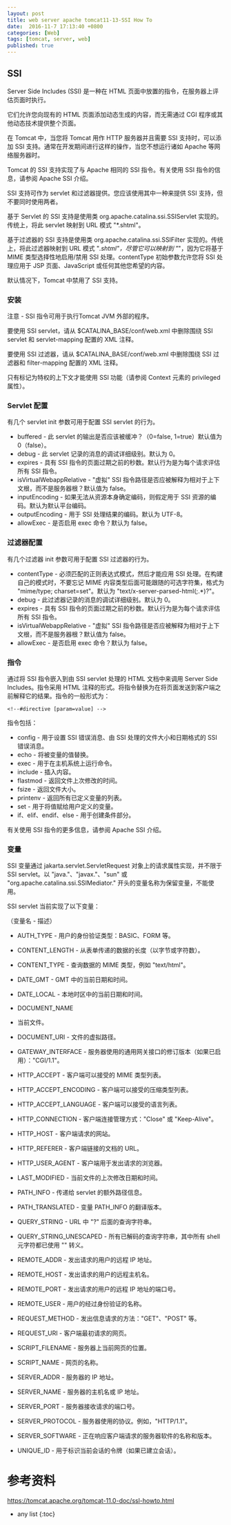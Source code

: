 ```yaml
---
layout: post
title: web server apache tomcat11-13-SSI How To
date:  2016-11-7 17:13:40 +0800
categories: [Web]
tags: [tomcat, server, web]
published: true
---
```


## SSI

Server Side Includes (SSI) 是一种在 HTML 页面中放置的指令，在服务器上评估页面时执行。

它们允许您向现有的 HTML 页面添加动态生成的内容，而无需通过 CGI 程序或其他动态技术提供整个页面。

在 Tomcat 中，当您将 Tomcat 用作 HTTP 服务器并且需要 SSI 支持时，可以添加 SSI 支持。通常在开发期间进行这样的操作，当您不想运行诸如 Apache 等网络服务器时。

Tomcat 的 SSI 支持实现了与 Apache 相同的 SSI 指令。有关使用 SSI 指令的信息，请参阅 Apache SSI 介绍。

SSI 支持可作为 servlet 和过滤器提供。您应该使用其中一种来提供 SSI 支持，但不要同时使用两者。

基于 Servlet 的 SSI 支持是使用类 org.apache.catalina.ssi.SSIServlet 实现的。传统上，将此 servlet 映射到 URL 模式 "*.shtml"。

基于过滤器的 SSI 支持是使用类 org.apache.catalina.ssi.SSIFilter 实现的。传统上，将此过滤器映射到 URL 模式 "*.shtml"，尽管它可以映射到 "*"，因为它将基于 MIME 类型选择性地启用/禁用 SSI 处理。contentType 初始参数允许您将 SSI 处理应用于 JSP 页面、JavaScript 或任何其他您希望的内容。

默认情况下，Tomcat 中禁用了 SSI 支持。

### 安装

注意 - SSI 指令可用于执行Tomcat JVM 外部的程序。

要使用 SSI servlet，请从 $CATALINA_BASE/conf/web.xml 中删除围绕 SSI servlet 和 servlet-mapping 配置的 XML 注释。

要使用 SSI 过滤器，请从 $CATALINA_BASE/conf/web.xml 中删除围绕 SSI 过滤器和 filter-mapping 配置的 XML 注释。

只有标记为特权的上下文才能使用 SSI 功能（请参阅 Context 元素的 privileged 属性）。

### Servlet 配置

有几个 servlet init 参数可用于配置 SSI servlet 的行为。

- buffered - 此 servlet 的输出是否应该被缓冲？（0=false, 1=true）默认值为 0（false）。
- debug - 此 servlet 记录的消息的调试详细级别。默认为 0。
- expires - 具有 SSI 指令的页面过期之前的秒数。默认行为是为每个请求评估所有 SSI 指令。
- isVirtualWebappRelative - "虚拟" SSI 指令路径是否应被解释为相对于上下文根，而不是服务器根？默认值为 false。
- inputEncoding - 如果无法从资源本身确定编码，则假定用于 SSI 资源的编码。默认为默认平台编码。
- outputEncoding - 用于 SSI 处理结果的编码。默认为 UTF-8。
- allowExec - 是否启用 exec 命令？默认为 false。

### 过滤器配置

有几个过滤器 init 参数可用于配置 SSI 过滤器的行为。

- contentType - 必须匹配的正则表达式模式，然后才能应用 SSI 处理。在构建自己的模式时，不要忘记 MIME 内容类型后面可能跟随的可选字符集，格式为 "mime/type; charset=set"。默认为 "text/x-server-parsed-html(;.*)?"。
- debug - 此过滤器记录的消息的调试详细级别。默认为 0。
- expires - 具有 SSI 指令的页面过期之前的秒数。默认行为是为每个请求评估所有 SSI 指令。
- isVirtualWebappRelative - "虚拟" SSI 指令路径是否应被解释为相对于上下文根，而不是服务器根？默认值为 false。
- allowExec - 是否启用 exec 命令？默认为 false。

### 指令

通过将 SSI 指令嵌入到由 SSI servlet 处理的 HTML 文档中来调用 Server Side Includes。指令采用 HTML 注释的形式。将指令替换为在将页面发送到客户端之前解释它的结果。指令的一般形式为：

```
<!--#directive [param=value] -->
```

指令包括：

- config - 用于设置 SSI 错误消息、由 SSI 处理的文件大小和日期格式的 SSI 错误消息。
- echo - 将被变量的值替换。
- exec - 用于在主机系统上运行命令。
- include - 插入内容。
- flastmod - 返回文件上次修改的时间。
- fsize - 返回文件大小。
- printenv - 返回所有已定义变量的列表。
- set - 用于将值赋给用户定义的变量。
- if、elif、endif、else - 用于创建条件部分。

有关使用 SSI 指令的更多信息，请参阅 Apache SSI 介绍。

### 变量

SSI 变量通过 jakarta.servlet.ServletRequest 对象上的请求属性实现，并不限于 SSI servlet。以 "java."、"javax."、"sun" 或 "org.apache.catalina.ssi.SSIMediator." 开头的变量名称为保留变量，不能使用。

SSI servlet 当前实现了以下变量：

（变量名 - 描述）

- AUTH_TYPE - 用户的身份验证类型：BASIC、FORM 等。
- CONTENT_LENGTH - 从表单传递的数据的长度（以字节或字符数）。
- CONTENT_TYPE - 查询数据的 MIME 类型，例如 "text/html"。
- DATE_GMT - GMT 中的当前日期和时间。
- DATE_LOCAL - 本地时区中的当前日期和时间。
- DOCUMENT_NAME

 - 当前文件。
- DOCUMENT_URI - 文件的虚拟路径。
- GATEWAY_INTERFACE - 服务器使用的通用网关接口的修订版本（如果已启用）："CGI/1.1"。
- HTTP_ACCEPT - 客户端可以接受的 MIME 类型列表。
- HTTP_ACCEPT_ENCODING - 客户端可以接受的压缩类型列表。
- HTTP_ACCEPT_LANGUAGE - 客户端可以接受的语言列表。
- HTTP_CONNECTION - 客户端连接管理方式："Close" 或 "Keep-Alive"。
- HTTP_HOST - 客户端请求的网站。
- HTTP_REFERER - 客户端链接的文档的 URL。
- HTTP_USER_AGENT - 客户端用于发出请求的浏览器。
- LAST_MODIFIED - 当前文件的上次修改日期和时间。
- PATH_INFO - 传递给 servlet 的额外路径信息。
- PATH_TRANSLATED - 变量 PATH_INFO 的翻译版本。
- QUERY_STRING - URL 中 "?" 后面的查询字符串。
- QUERY_STRING_UNESCAPED - 所有已解码的查询字符串，其中所有 shell 元字符都已使用 "\" 转义。
- REMOTE_ADDR - 发出请求的用户的远程 IP 地址。
- REMOTE_HOST - 发出请求的用户的远程主机名。
- REMOTE_PORT - 发出请求的用户的远程 IP 地址的端口号。
- REMOTE_USER - 用户的经过身份验证的名称。
- REQUEST_METHOD - 发出信息请求的方法："GET"、"POST" 等。
- REQUEST_URI - 客户端最初请求的网页。
- SCRIPT_FILENAME - 服务器上当前网页的位置。
- SCRIPT_NAME - 网页的名称。
- SERVER_ADDR - 服务器的 IP 地址。
- SERVER_NAME - 服务器的主机名或 IP 地址。
- SERVER_PORT - 服务器接收请求的端口号。
- SERVER_PROTOCOL - 服务器使用的协议。例如，"HTTP/1.1"。
- SERVER_SOFTWARE - 正在响应客户端请求的服务器软件的名称和版本。
- UNIQUE_ID - 用于标识当前会话的令牌（如果已建立会话）。



# 参考资料

https://tomcat.apache.org/tomcat-11.0-doc/ssl-howto.html

* any list
{:toc}